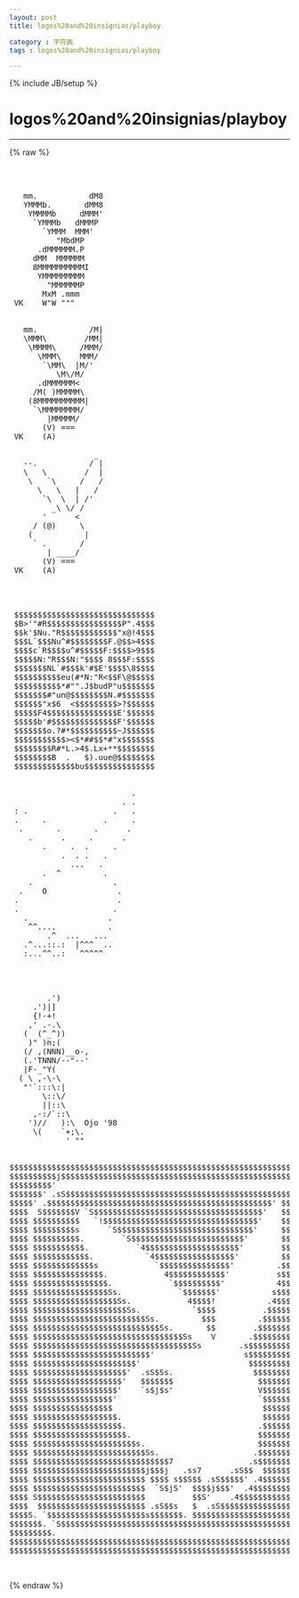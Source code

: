 ```yaml
---
layout: post
title: logos%20and%20insignias/playboy
category : 字符画
tags : logos%20and%20insignias/playboy
---
```

{% include JB/setup %}
# logos%20and%20insignias/playboy
---
{% raw %}
<pre>



   mm.           dM8
   YMMMb.       dMM8
    YMMMMb     dMMM&#039;
     `YMMMb   dMMMP
       `YMMM  MMM&#039;
          &quot;MbdMP
      .dMMMMMM.P
     dMM  MMMMMM
     8MMMMMMMMMMI
      YMMMMMMMMM
        &quot;MMMMMMP
       MxM .mmm
 VK    W&quot;W &quot;&quot;&quot;


   mm.           /M|
   \MMM\        /MM|
    \MMMM\     /MMM/
      \MMM\    MMM/
       `\MM\  |M/&#039;
          \M\/M/
      .dMMMMMM&lt;
     /M( )MMMMM\
    (8MMMMMMMMMM|
     `\MMMMMMMM/
        |MMMMM/
       (V) ===
 VK    (A)

                  _
   --.           / |
   \   \        /  |
    \   `\     /   /
      \   \   |   /
       `\  \  | /&#039;
         _\ \/ /
       &#039;      &lt;
     / (@)     \
    (           |
     ` .       /
        | ____/
       (V) ===
 VK    (A)




 $$$$$$$$$$$$$$$$$$$$$$$$$$$$$$
 $B&gt;&#039;&quot;#R$$$$$$$$$$$$$$$$P&quot;.4$$$
 $$k&#039;$Nu.&quot;R$$$$$$$$$$$$&quot;x@!4$$$
 $$$L`$$$Nu^#$$$$$$$$F.@$$&gt;4$$$
 $$$$c`R$$$$u^#$$$$$F:$$$$&gt;9$$$
 $$$$$N:&quot;R$$$N:&quot;$$$$ 8$$$F:$$$$
 $$$$$$$NL`#$$$k&#039;#$E&#039;$$$$\8$$$$
 $$$$$$$$$$eu(#*N:&quot;R&lt;$$F\@$$$$$
 $$$$$$$$$$*#&quot;&quot;.J$budP&quot;u$$$$$$$
 $$$$$$$#&quot;un@$$$$$$$$N.#$$$$$$$
 $$$$$$&quot;x$6  &lt;$$$$$$$$$&gt;?$$$$$$
 $$$$$F4$$$$$$$$$$$$$$$E&#039;$$$$$$
 $$$$$b&#039;#$$$$$$$$$$$$$$F&#039;$$$$$$
 $$$$$$$o.?#*$$$$$$$$$$~J$$$$$$
 $$$$$$$$$$$&gt;&lt;$*##$$*#&quot;x$$$$$$$
 $$$$$$$$R#*L.&gt;4$.Lx+**$$$$$$$$
 $$$$$$$$B  .   $).uue@$$$$$$$$
 $$$$$$$$$$$$$bu$$$$$$$$$$$$$$$


                          .
                        . .
 : .                  .   .
 .     .            .     .
  .       .       .      .
    .      .     .      .
       .     .  .     .
           .  . .   .
             ...   .
       .  ^         .
    .                 .
  .    O               .
 .                     .
 .                    .
   .                 .
    ^^....           .
        .^  ...   ...
   .^...::.:  |^^^  ..
   :...^^..:   ^^^^^




        .&#039;)
     .&#039;)|]
     {!-+!
    ,&#039; .-.\
   (  (^_^))
    )&quot; )n;(
   (/ ,(NNN)__o-,
   (.&#039;TNNN/--&quot;--&#039;
   |F-_&quot;Y(
  ( \ ,-\-\
   &quot;&#039;`:::\:|
       \::\/
       ||::\
     ,-:/`::\
    &#039;)//   ):\  Ojo &#039;98
     \(    `+;\.
            &#039; &quot;&quot;


$$$$$$$$$$$$$$$$$$$$$$$$$$$$$$$$$$$$$$$$$$$$$$$$$$$$$$$$$$$$$$$$$$$$$$$$$$$$
$$$$$$$$$$j$$$$$$$$$$$$$$$$$$$$$$$$$$$$$$$$$$$$$$$$$$$$$$$$$$$$$$j$$$$$$$$$$
$$$$$$$$$&#039;                                                        `$$$$$$$$$
$$$$$$$&#039; .sS$$$$$$$$$$$$$$$$$$$$$$$$$$$$$$$$$$$$$$$$$$$$$$$$$$$$Ss. `$$$$$$$
$$$$$&#039; .$$$$$$$$$$$$$$$$$$$$$$$$$$$$$$$$$$$$$$$$$$$$$$$$&#039; $$$$$$$$$$. `$$$$$
$$$$  S$$$$$$$V `S$$$$$$$$$$$$$$$$$$$$$$$$$$$$$$$$$$$$&#039;   $$$$$$$$$$$S  $$$$
$$$$ $$$$$$$$$$   `!$$$$$$$$$$$$$$$$$$$$$$$$$$$$$$$$$&#039;    $$$$$$$$$$$$$ $$$$
$$$$ $$$$$$$$$s      `S$$$$$$$$$$$$$$$$$$$$$$$$$$$$$&#039;     $$$$$$$$$$$$$ $$$$
$$$$ $$$$$$$$$$.        `S$$$$$$$$$$$$$$$$$$$$$$$$&#039;       $$$$$$$$$$$$$ $$$$
$$$$ $$$$$$$$$$$.          `4$$$$$$$$$$$$$$$$$$$$&#039;        $$$$$$$$$$$$$ $$$$
$$$$ $$$$$$$$$$$$.           `4$$$$$$$$$$$$$$$$$&#039;         $$$$$$$$$$$$$ $$$$
$$$$ $$$$$$$$$$$$$s            `$$$$$$$$$$$$$$$&#039;         .$$$$$$$$$$$$$ $$$$
$$$$ $$$$$$$$$$$$$$$.            4$$$$$$$$$$$$&#039;          s$$$$$$$$$$$$$ $$$$
$$$$ $$$$$$$$$$$$$$$$.            `$$$$$$$$$$&#039;           4$$$$$$$$$$$$$ $$$$
$$$$ $$$$$$$$$$$$$$$$Ss.            `$$$$$$$&#039;           s$$$$$$$$$$$$$$ $$$$
$$$$ $$$$$$$$$$$$$$$$$$Ss.            4$$$$!           .4$$$$$$$$$$$$$$ $$$$
$$$$ $$$$$$$$$$$$$$$$$$$$Ss.           `$$$$          .$$$$$$$$$$$$$$$$ $$$$
$$$$ $$$$$$$$$$$$$$$$$$$$$$$$Ss.         $$$         .$$$$$$$$$$$$$$$$$ $$$$
$$$$ $$$$$$$$$$$$$$$$$$$$$$$$$$$Ss.       $$        .$$$$$$$$$$$$$$$$$$ $$$$
$$$$ $$$$$$$$$$$$$$$$$$$$$$$$$$$$$$$$Ss    V       .$$$$$$$$$$$$$$$$$$$ $$$$
$$$$ $$$$$$$$$$$$$$$$$$$$$$$$$$$$$$$$$$Ss        .s$$$$$$$$$$$$$$$$$$$$ $$$$
$$$$ $$$$$$$$$$$$$$$$$$$$$$$$$&#039;                   s$$$$$$$$$$$$$$$$$$$$ $$$$
$$$$ $$$$$$$$$$$$$$$$$$$$$$&#039;                       $$$$$$$$$$$$$$$$$$$$ $$$$
$$$$ $$$$$$$$$$$$$$$$$$$$&#039;  .sS$Ss.                 $$$$$$$$$$$$$$$$$$$ $$$$
$$$$ $$$$$$$$$$$$$$$$$$$&#039;   $$$$$$$                  $$$$$$$$$$$$$$$$$$ $$$$
$$$$ $$$$$$$$$$$$$$$$$$&#039;    `s$j$s&#039;                  V$$$$$$$$$$$$$$$$$ $$$$
$$$$ $$$$$$$$$$$$$$$$$&#039;                              `$$$$$$$$$$$$$$$$$ $$$$
$$$$ $$$$$$$$$$$$$$$$$                                $$$$$$$$$$$$$$$$$ $$$$
$$$$ $$$$$$$$$$$$$$$$$$.                              $$$$$$$$$$$$$$$$$ $$$$
$$$$ $$$$$$$$$$$$$$$$$$$.                            .$$$$$$$$$$$$$$$$$ $$$$
$$$$ $$$$$$$$$$$$$$$$$$$$.                           $$$$$$$$$$$$$$$$$$ $$$$
$$$$ $$$$$$$$$$$$$$$$$$$$$$s.                        $$$$$$$$$$$$$$$$$$ $$$$
$$$$ $$$$$$$$$$$$$$$$$$$$$$$$Ss.                    .$$$$$$$$$$$$$$$$$$ $$$$
$$$$ $$$$$$$$$$$$$$$$$$$$$$$$$$$$$7                .s$$$$$$$$$$$$$$$$$$ $$$$
$$$$ $$$$$$$$$$$$$$$$$$$$$$$$j$$$j   .ss7      .sS$$  $$$$$$$$$$$$$$$$$ $$$$
$$$$ $$$$$$$$$$$$$$$$$$$$$$$$ $$$$ s$$S$$ .sS$$$$$&#039; .4$$$$$$$$$$$$$$$$$ $$$$
$$$$ $$$$$$$$$$$$$$$$$$$$$$$$  `S$jS&#039;  $$$$j$$$&#039;  .4$$$$$$$$$$$$$$$$$$$ $$$$
$$$$ S$$$$$$$$$$$$$$$$$$$$$$$          $$S&#039;    .4$$$$$$$$$$$$$$$$$$$$$S $$$$
$$$$  $$$$$$$$$$$$$$$$$$$$$$$ .sS$$s   $  .sS$$$$$$$$$$$$$$$$$$$$$$$$$  $$$$
$$$$S. `$$$$$$$$$$$$$$$$$$$$$s$$$$$$$. $$$$$$$$$$$$$$$$$$$$$$$$$$$$$&#039; .S$$$$
$$$$$$$. `S$$$$$$$$$$$$$$$$$$$$$$$$$$$$$$$$$$$$$$$$$$$$$$$$$$$$$$S&#039; .s$$$$$$
$$$$$$$$$.                                                        .$$$$$$$$$
$$$$$$$$$$$$$$$$$$$$$$$$$$$$$$$$$$$$$$$$$$$$$$$$$$$$$$$$$$$$$$$$$$$$$[dp]$$$
$$$$$$$$$$$$$$$$$$$$$$$$$$$$$$$$$$$$$$$$$$$$$$$$$$$$$$$$$$$$$$$$$$$$$$$$$$$$

 </pre>
{% endraw %}
